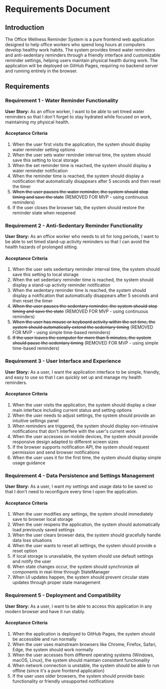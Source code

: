 # Requirements Document

## Introduction

The Office Wellness Reminder System is a pure frontend web application designed to help office workers who spend long hours at computers develop healthy work habits. The system provides timed water reminders and anti-sedentary reminders through a friendly interface and customizable reminder settings, helping users maintain physical health during work. The application will be deployed on GitHub Pages, requiring no backend server and running entirely in the browser.

## Requirements

### Requirement 1 - Water Reminder Functionality

**User Story:** As an office worker, I want to be able to set timed water reminders so that I don't forget to stay hydrated while focused on work, maintaining my physical health.

#### Acceptance Criteria

1. When the user first visits the application, the system should display water reminder setting options
2. When the user sets water reminder interval time, the system should save this setting to local storage
3. When the set reminder time is reached, the system should display a water reminder notification
4. When the reminder time is reached, the system should display a notification that automatically disappears after 5 seconds and then reset the timer
5. ~~When the user pauses the water reminder, the system should stop timing and save the state~~ (REMOVED FOR MVP - using continuous reminders)
6. If the user closes the browser tab, the system should restore the reminder state when reopened

### Requirement 2 - Anti-Sedentary Reminder Functionality

**User Story:** As an office worker who needs to sit for long periods, I want to be able to set timed stand-up activity reminders so that I can avoid the health hazards of prolonged sitting.

#### Acceptance Criteria

1. When the user sets sedentary reminder interval time, the system should save this setting to local storage
2. When the set sedentary reminder time is reached, the system should display a stand-up activity reminder notification
3. When the sedentary reminder time is reached, the system should display a notification that automatically disappears after 5 seconds and then reset the timer
4. ~~When the user pauses the sedentary reminder, the system should stop timing and save the state~~ (REMOVED FOR MVP - using continuous reminders)
5. ~~When the user has mouse or keyboard activity within the set time, the system should automatically extend the sedentary timing~~ (REMOVED FOR MVP - using simple time-based reminders)
6. ~~If the user leaves the computer for more than 5 minutes, the system should pause the sedentary timing~~ (REMOVED FOR MVP - using simple time-based reminders)

### Requirement 3 - User Interface and Experience

**User Story:** As a user, I want the application interface to be simple, friendly, and easy to use so that I can quickly set up and manage my health reminders.

#### Acceptance Criteria

1. When the user visits the application, the system should display a clear main interface including current status and setting options
2. When the user needs to adjust settings, the system should provide an intuitive settings panel
3. When reminders are triggered, the system should display non-intrusive notifications that don't interfere with the user's current work
4. When the user accesses on mobile devices, the system should provide responsive design adapted to different screen sizes
5. If the browser supports notification API, the system should request permission and send browser notifications
6. When the user uses it for the first time, the system should display simple usage guidance

### Requirement 4 - Data Persistence and Settings Management

**User Story:** As a user, I want my settings and usage data to be saved so that I don't need to reconfigure every time I open the application.

#### Acceptance Criteria

1. When the user modifies any settings, the system should immediately save to browser local storage
2. When the user reopens the application, the system should automatically load previously saved settings
3. When the user clears browser data, the system should gracefully handle data loss situations
4. When the user wants to reset all settings, the system should provide a reset option
5. If local storage is unavailable, the system should use default settings and notify the user
6. When state changes occur, the system should synchronize all components in real-time through StateManager
7. When UI updates happen, the system should prevent circular state updates through proper state management

### Requirement 5 - Deployment and Compatibility

**User Story:** As a user, I want to be able to access this application in any modern browser and have it run stably.

#### Acceptance Criteria

1. When the application is deployed to GitHub Pages, the system should be accessible and run normally
2. When the user uses mainstream browsers like Chrome, Firefox, Safari, Edge, the system should work normally
3. When the user accesses from different operating systems (Windows, macOS, Linux), the system should maintain consistent functionality
4. When network connection is unstable, the system should be able to run offline (since it's a pure frontend application)
5. If the user uses older browsers, the system should provide basic functionality or friendly unsupported notifications